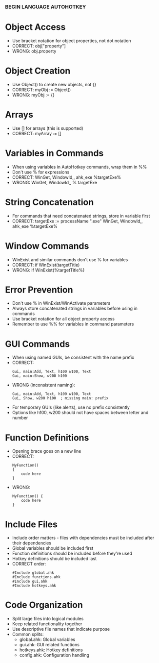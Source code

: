 ### BEGIN LANGUAGE AUTOHOTKEY

# Object Access

- Use bracket notation for object properties, not dot notation
- CORRECT: obj["property"]
- WRONG: obj.property

# Object Creation

- Use Object() to create new objects, not {}
- CORRECT: myObj := Object()
- WRONG: myObj := {}

# Arrays

- Use [] for arrays (this is supported)
- CORRECT: myArray := []

# Variables in Commands

- When using variables in AutoHotkey commands, wrap them in %%
- Don't use % for expressions
- CORRECT: WinGet, WindowId,, ahk_exe %targetExe%
- WRONG: WinGet, WindowId,, % targetExe

# String Concatenation

- For commands that need concatenated strings, store in variable first
- CORRECT:
  targetExe := processName ".exe"
  WinGet, WindowId,, ahk_exe %targetExe%

# Window Commands

- WinExist and similar commands don't use % for variables
- CORRECT: if WinExist(targetTitle)
- WRONG: if WinExist(%targetTitle%)

# Error Prevention

- Don't use % in WinExist/WinActivate parameters
- Always store concatenated strings in variables before using in commands
- Use bracket notation for all object property access
- Remember to use %% for variables in command parameters

# GUI Commands

- When using named GUIs, be consistent with the name prefix
- CORRECT:
  ```autohotkey
  Gui, main:Add, Text, h100 w100, Text
  Gui, main:Show, w200 h100
  ```
- WRONG (inconsistent naming):
  ```autohotkey
  Gui, main:Add, Text, h100 w100, Text
  Gui, Show, w200 h100  ; missing main: prefix
  ```
- For temporary GUIs (like alerts), use no prefix consistently
- Options like h100, w200 should not have spaces between letter and number

# Function Definitions

- Opening brace goes on a new line
- CORRECT:
  ```autohotkey
  MyFunction()
  {
      code here
  }
  ```
- WRONG:
  ```autohotkey
  MyFunction() {
      code here
  }
  ```

# Include Files

- Include order matters - files with dependencies must be included after their dependencies
- Global variables should be included first
- Function definitions should be included before they're used
- Hotkey definitions should be included last
- CORRECT order:
  ```autohotkey
  #Include global.ahk
  #Include functions.ahk
  #Include gui.ahk
  #Include hotkeys.ahk
  ```

# Code Organization

- Split large files into logical modules
- Keep related functionality together
- Use descriptive file names that indicate purpose
- Common splits:
  - global.ahk: Global variables
  - gui.ahk: GUI related functions
  - hotkeys.ahk: Hotkey definitions
  - config.ahk: Configuration handling